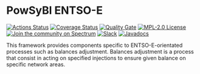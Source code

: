 # PowSyBl ENTSO-E

[![Actions Status](https://github.com/powsybl/powsybl-entsoe/workflows/CI/badge.svg)](https://github.com/powsybl/powsybl-entsoe/actions)
[![Coverage Status](https://sonarcloud.io/api/project_badges/measure?project=com.powsybl%3Apowsybl-entsoe&metric=coverage)](https://sonarcloud.io/component_measures?id=com.powsybl%3Apowsybl-entsoe&metric=coverage)
[![Quality Gate](https://sonarcloud.io/api/project_badges/measure?project=com.powsybl%3Apowsybl-entsoe&metric=alert_status)](https://sonarcloud.io/dashboard?id=com.powsybl%3Apowsybl-entsoe)
[![MPL-2.0 License](https://img.shields.io/badge/license-MPL_2.0-blue.svg)](https://www.mozilla.org/en-US/MPL/2.0/)
[![Join the community on Spectrum](https://withspectrum.github.io/badge/badge.svg)](https://spectrum.chat/powsybl)
[![Slack](https://img.shields.io/badge/slack-powsybl-blueviolet.svg?logo=slack)](https://powsybl.slack.com)
[![Javadocs](https://www.javadoc.io/badge/com.powsybl/powsybl-entsoe.svg?color=blue)](https://www.javadoc.io/doc/com.powsybl/powsybl-core)



This framework provides components specific to ENTSO-E-orientated processes such as balances adjustment.
Balances adjustment is a process that consist in acting on specified injections to ensure given balance on specific network areas.
